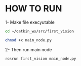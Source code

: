 # HOW TO RUN
1- Make file execyutable
```bash
cd ~/catkin_ws/src/first_vision
```
```bash
chmod +x main_node.py
```
2- Then run main node
```bash
rosrun first_vision main_node.py
```